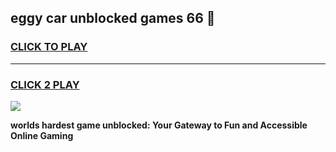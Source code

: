 
## eggy car unblocked games 66 👋
<h3>
<a href="https://premium.freeplayer.one?title=eggy_car_unblocked_games_66&ref=13F">CLICK TO PLAY</a></h3>
<hr>

<h3>
<a href="https://premium.freeplayer.one?title=eggy_car_unblocked_games_66&ref=13F">CLICK 2 PLAY</a>
  
</h3>

<a href="https://premium.freeplayer.one?title=eggy_car_unblocked_games_66&ref=12F/"><img src="https://clearcache.store/games.png"></a>


**worlds hardest game unblocked: Your Gateway to Fun and Accessible Online Gaming**
